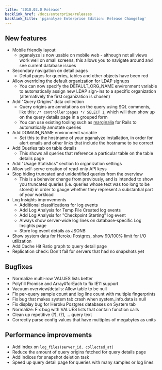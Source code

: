 ```yaml
---
title: '2018.02.0 Release'
backlink_href: /docs/enterprise/releases
backlink_title: 'pganalyze Enterprise Edition: Release Changelog'
---
```


## New features

- Mobile friendly layout
  - pganalyze is now usable on mobile web - although not all views work well on
    small screens, this allows you to navigate around and see current database
    issues
- Secondary navigation on detail pages
  - Detail pages for queries, tables and other objects have been red
- Allow overriding the default organization for LDAP signups
  - You can now specify the DEFAULT_ORG_NAME environment variable to automatically
    assign new LDAP sign-ins to a specific organization (alternatively the first organization is chosen)
- Add "Query Origins" data collection
  - Query origins are annotations on the query using SQL comments, like this: `/* controller:pages */ SELECT 1`,
    which will then show up on the query details page in a grouped form
  - You can use existing tooling such as [marginalia](https://github.com/basecamp/marginalia)
    for Rails to automatically annotate queries
- Add DOMAIN_NAME environment variable
  - Set this to the hostname of your pganalyze installation, in order for alert
    emails and other links that include the hostname to be correct
- Add Queries tab on table details
  - This shows all queries that reference a particular table on the table details page
- Add "Usage Statistics" section to organization settings
- Allow self-serve creation of read-only API keys
- Stop hiding truncated and unidentified queries from the overview
  - This is a behavior change from previously, and is intended to show you
    truncated queries (i.e. queries whose text was too long to be stored) in
    order to gauge whether they represent a substantial part of your workload
- Log Insights improvements
  - Additional classifications for log events
  - Add Log Analysis for Temp File Created log events
  - Add Log Analysis for "Checkpoint Starting" log event
  - Always show server-wide log lines on database-specific Log Insights page
  - Store log event details as JSONB
- Show system data for Heroku Postgres, show 90/100% limit for I/O utilization
- Add Cache Hit Ratio graph to query detail page
- Replication check: Don't fail for servers that had no snapshots yet


## Bugfixes

- Normalize multi-row VALUES lists better
- Polyfill Promise and Array#forEach to fix IE11 support
- Vacuum overview/details: Allow table to be null
- Fix per-query sample count and log line count with multiple fingerprints
- Fix bug that makes system tab crash when system_info.data is null
- Fix display bug for Heroku Postgres databases on System tab
- Normalize: Fix bug with VALUES lists that contain function calls
- Clean up repetitive (?), (?), ... query text
- Correctly parse config values that have multiples of megabytes as units


## Performance improvements

- Add index on `log_files(server_id, collected_at)`
- Reduce the amount of query origins fetched for query details page
- Add indices for snapshot deletion task
- Speed up query detail page for queries with many samples or log lines
